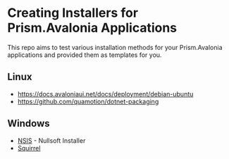 # Creating Installers for Prism.Avalonia Applications

This repo aims to test various installation methods for your Prism.Avalonia applications and provided them as templates for you.

## Linux

* https://docs.avaloniaui.net/docs/deployment/debian-ubuntu
* https://github.com/quamotion/dotnet-packaging

## Windows

* [NSIS](https://nsis.sourceforge.io/Main_Page) - Nullsoft Installer
* [Squirrel](https://github.com/Squirrel/Squirrel.Windows)
